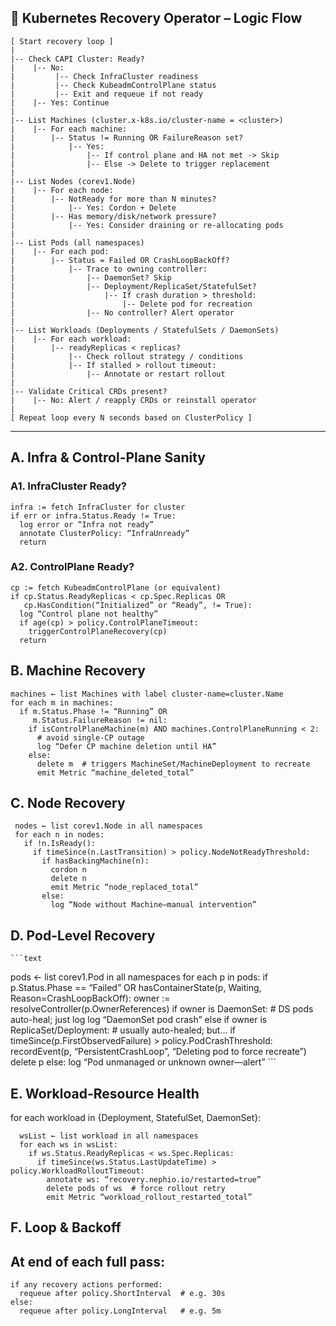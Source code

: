 
## 🔁 Kubernetes Recovery Operator – Logic Flow

```text
[ Start recovery loop ]
|
|-- Check CAPI Cluster: Ready?
|    |-- No: 
|         |-- Check InfraCluster readiness
|         |-- Check KubeadmControlPlane status
|         |-- Exit and requeue if not ready
|    |-- Yes: Continue
|
|-- List Machines (cluster.x-k8s.io/cluster-name = <cluster>)
|    |-- For each machine:
|        |-- Status != Running OR FailureReason set?
|            |-- Yes:
|                |-- If control plane and HA not met -> Skip
|                |-- Else -> Delete to trigger replacement
|
|-- List Nodes (corev1.Node)
|    |-- For each node:
|        |-- NotReady for more than N minutes?
|            |-- Yes: Cordon + Delete
|        |-- Has memory/disk/network pressure?
|            |-- Yes: Consider draining or re-allocating pods
|
|-- List Pods (all namespaces)
|    |-- For each pod:
|        |-- Status = Failed OR CrashLoopBackOff?
|            |-- Trace to owning controller:
|                |-- DaemonSet? Skip
|                |-- Deployment/ReplicaSet/StatefulSet?
|                    |-- If crash duration > threshold:
|                        |-- Delete pod for recreation
|                |-- No controller? Alert operator
|
|-- List Workloads (Deployments / StatefulSets / DaemonSets)
|    |-- For each workload:
|        |-- readyReplicas < replicas?
|            |-- Check rollout strategy / conditions
|            |-- If stalled > rollout timeout:
|                |-- Annotate or restart rollout
|
|-- Validate Critical CRDs present?
|    |-- No: Alert / reapply CRDs or reinstall operator
|
[ Repeat loop every N seconds based on ClusterPolicy ]
```
<!-- --- -->
<!-- [ Start recovery loop ]
|
|-- Check CAPI Cluster: Ready?
|    |-- No: Check if stuck due to infra or control plane
|    |-- Yes: Continue
|
|-- List Machines -> Check status
|    |-- Not running or failed -> delete to trigger re-creation
|
|-- List Nodes -> Check readiness and pressure conditions
|    |-- NotReady > N minutes -> cordon + delete
|
|-- List Pods (all namespaces)
|    |-- CrashLoopBackOff / Failed -> log and trace to parent
|        |-- If caused by bad node, mark node for recovery
|        |-- If caused by config, alert operator
|
|-- List Deployments/DaemonSets/StatefulSets
|    |-- .readyReplicas < .replicas -> investigate
|
[ Repeat ] -->


---
## A. Infra & Control-Plane Sanity
  ### A1. InfraCluster Ready?
  ```text
  infra := fetch InfraCluster for cluster
  if err or infra.Status.Ready != True:
    log error or “Infra not ready”
    annotate ClusterPolicy: “InfraUnready”
    return
  ```

  ### A2. ControlPlane Ready?
  ```text
  cp := fetch KubeadmControlPlane (or equivalent)
  if cp.Status.ReadyReplicas < cp.Spec.Replicas OR
     cp.HasCondition(“Initialized” or “Ready”, != True):
    log “Control plane not healthy”
    if age(cp) > policy.ControlPlaneTimeout:
      triggerControlPlaneRecovery(cp)
    return
  ```
## B. Machine Recovery
  ```text
  machines ← list Machines with label cluster-name=cluster.Name
  for each m in machines:
    if m.Status.Phase != “Running” OR
       m.Status.FailureReason != nil:
      if isControlPlaneMachine(m) AND machines.ControlPlaneRunning < 2:
        # avoid single-CP outage
        log “Defer CP machine deletion until HA”
      else:
        delete m  # triggers MachineSet/MachineDeployment to recreate
        emit Metric “machine_deleted_total”
  ```

## C. Node Recovery
 ```text
  nodes ← list corev1.Node in all namespaces
  for each n in nodes:
    if !n.IsReady():
      if timeSince(n.LastTransition) > policy.NodeNotReadyThreshold:
        if hasBackingMachine(n):
          cordon n
          delete n
          emit Metric “node_replaced_total”
        else:
          log “Node without Machine—manual intervention”
  ```

## D. Pod-Level Recovery
    ```text
  pods ← list corev1.Pod in all namespaces
  for each p in pods:
    if p.Status.Phase == “Failed” OR
       hasContainerState(p, Waiting, Reason=CrashLoopBackOff):
      owner := resolveController(p.OwnerReferences)
      if owner is DaemonSet:
        # DS pods auto-heal; just log
        log “DaemonSet pod crash” 
      else if owner is ReplicaSet/Deployment:
        # usually auto-healed; but…
        if timeSince(p.FirstObservedFailure) > policy.PodCrashThreshold:
          recordEvent(p, “PersistentCrashLoop”, “Deleting pod to force recreate”)
          delete p
      else:
        log “Pod unmanaged or unknown owner—alert”
    ```
## E. Workload-Resource Health
  for each workload in {Deployment, StatefulSet, DaemonSet}:
  ```text
    wsList ← list workload in all namespaces
    for each ws in wsList:
      if ws.Status.ReadyReplicas < ws.Spec.Replicas:
        if timeSince(ws.Status.LastUpdateTime) > policy.WorkloadRolloutTimeout:
          annotate ws: “recovery.nephio.io/restarted=true”
          delete pods of ws  # force rollout retry
          emit Metric “workload_rollout_restarted_total”
   ```
## F. Loop & Backoff
  ## At end of each full pass:
  ```text
  if any recovery actions performed:
    requeue after policy.ShortInterval  # e.g. 30s
  else:
    requeue after policy.LongInterval   # e.g. 5m
  ```
